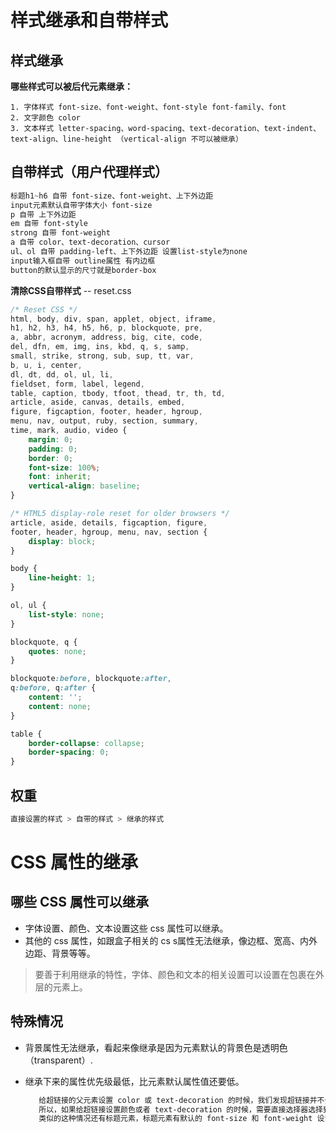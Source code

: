 # 样式继承和自带样式

## 样式继承

**哪些样式可以被后代元素继承：**

```shell
1. 字体样式 font-size、font-weight、font-style font-family、font
2. 文字颜色 color
3. 文本样式 letter-spacing、word-spacing、text-decoration、text-indent、text-align、line-height （vertical-align 不可以被继承）
```

## 自带样式（用户代理样式）

```css
标题h1~h6 自带 font-size、font-weight、上下外边距
input元素默认自带字体大小 font-size
p 自带 上下外边距
em 自带 font-style
strong 自带 font-weight
a 自带 color、text-decoration、cursor
ul、ol 自带 padding-left、上下外边距 设置list-style为none
input输入框自带 outline属性 有内边框 
button的默认显示的尺寸就是border-box
```

**清除CSS自带样式** -- reset.css

```css
/* Reset CSS */
html, body, div, span, applet, object, iframe,
h1, h2, h3, h4, h5, h6, p, blockquote, pre,
a, abbr, acronym, address, big, cite, code,
del, dfn, em, img, ins, kbd, q, s, samp,
small, strike, strong, sub, sup, tt, var,
b, u, i, center,
dl, dt, dd, ol, ul, li,
fieldset, form, label, legend,
table, caption, tbody, tfoot, thead, tr, th, td,
article, aside, canvas, details, embed, 
figure, figcaption, footer, header, hgroup, 
menu, nav, output, ruby, section, summary,
time, mark, audio, video {
    margin: 0;
    padding: 0;
    border: 0;
    font-size: 100%;
    font: inherit;
    vertical-align: baseline;
}

/* HTML5 display-role reset for older browsers */
article, aside, details, figcaption, figure, 
footer, header, hgroup, menu, nav, section {
    display: block;
}

body {
    line-height: 1;
}

ol, ul {
    list-style: none;
}

blockquote, q {
    quotes: none;
}

blockquote:before, blockquote:after,
q:before, q:after {
    content: '';
    content: none;
}

table {
    border-collapse: collapse;
    border-spacing: 0;
}
```



## 权重

```js
直接设置的样式 > 自带的样式 > 继承的样式
```

# CSS 属性的继承

## 哪些 CSS 属性可以继承

- 字体设置、颜色、文本设置这些 css 属性可以继承。
- 其他的 css 属性，如跟盒子相关的 cs s属性无法继承，像边框、宽高、内外边距、背景等等。

> 要善于利用继承的特性，字体、颜色和文本的相关设置可以设置在包裹在外层的元素上。

## 特殊情况

- 背景属性无法继承，看起来像继承是因为元素默认的背景色是透明色（transparent）.

- 继承下来的属性优先级最低，比元素默认属性值还要低。

  ```html
     给超链接的父元素设置 color 或 text-decoration 的时候，我们发现超链接并不会安装父元素的设置；其实，超链接也继承了父元素的相关属性，只是同时超链接有默认的 color 和 text-decoration 设置，继承的属性优先级要低于默认的属性值，所以仍然按照默认的样式显示。
     所以，如果给超链接设置颜色或者 text-decoration 的时候，需要直接选择器选择到 a 元素来设置，不能依靠继承。
     类似的这种情况还有标题元素，标题元素有默认的 font-size 和 font-weight 设置继承的属性是不如默认的属性
  ```
